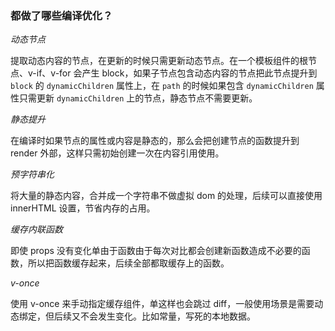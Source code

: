 ### 都做了哪些编译优化？

_动态节点_

提取动态内容的节点，在更新的时候只需更新动态节点。在一个模板组件的根节点、v-if、v-for 会产生 block，如果子节点包含动态内容的节点把此节点提升到 `block` 的 `dynamicChildren` 属性上，在 `path` 的时候如果包含 `dynamicChildren` 属性只需更新 `dynamicChildren` 上的节点，静态节点不需要更新。

_静态提升_

在编译时如果节点的属性或内容是静态的，那么会把创建节点的函数提升到 render 外部，这样只需初始创建一次在内容引用使用。

_预字符串化_

将大量的静态内容，合并成一个字符串不做虚拟 dom 的处理，后续可以直接使用 innerHTML 设置，节省内存的占用。

_缓存内联函数_

即使 props 没有变化单由于函数由于每次对比都会创建新函数造成不必要的函数，所以把函数缓存起来，后续全部都取缓存上的函数。

_v-once_

使用 v-once 来手动指定缓存组件，单这样也会跳过 diff，一般使用场景是需要动态绑定，但后续又不会发生变化。比如常量，写死的本地数据。
